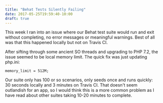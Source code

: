 ```yaml
---
title: "Behat Tests Silently Failing"
date: 2017-05-25T19:59:40-10:00
draft: true
---
```


This week I ran into an issue where our Behat test suite would run and exit without completing, no error messages or meaningful warnings. Best of all was that this happened locally but not on Travis CI.

After sifting through some ancient SO threads and upgrading to PHP 7.2, the issue seemed to be local memory limit. The quick fix was just updating php.ini:

```
memory_limit = 512M;
```

Our suite only has 100 or so scenarios, only seeds once and runs quickly: 30 seconds locally and 3 minutes on Travis CI. That doesn't seem outlandish for an app, so I would think this is a more common problem as I have read about other suites taking 10-20 minutes to complete.

